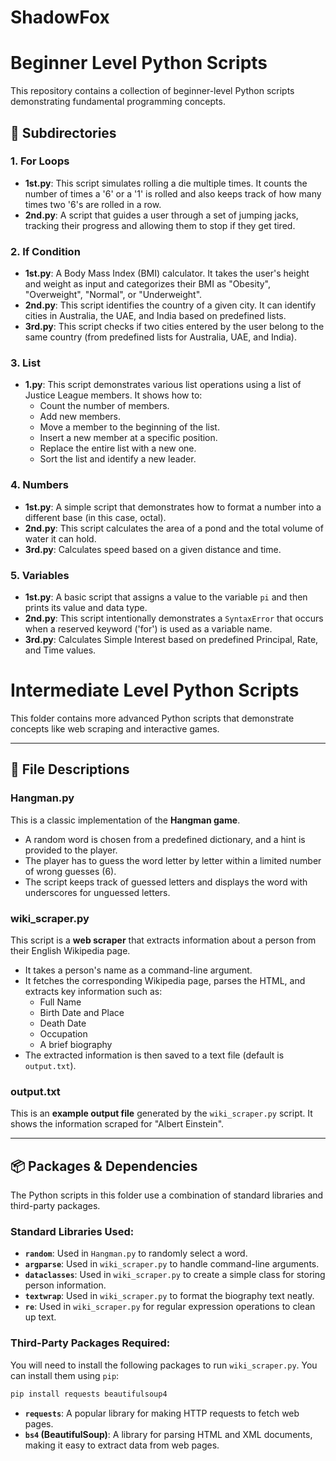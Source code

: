# ShadowFox
# Beginner Level Python Scripts

This repository contains a collection of beginner-level Python scripts demonstrating fundamental programming concepts.

## 📁 Subdirectories

### 1. For Loops

* **1st.py**: This script simulates rolling a die multiple times. It counts the number of times a '6' or a '1' is rolled and also keeps track of how many times two '6's are rolled in a row.
* **2nd.py**: A script that guides a user through a set of jumping jacks, tracking their progress and allowing them to stop if they get tired.

### 2. If Condition

* **1st.py**: A Body Mass Index (BMI) calculator. It takes the user's height and weight as input and categorizes their BMI as "Obesity", "Overweight", "Normal", or "Underweight".
* **2nd.py**: This script identifies the country of a given city. It can identify cities in Australia, the UAE, and India based on predefined lists.
* **3rd.py**: This script checks if two cities entered by the user belong to the same country (from predefined lists for Australia, UAE, and India).

### 3. List

* **1.py**: This script demonstrates various list operations using a list of Justice League members. It shows how to:
    * Count the number of members.
    * Add new members.
    * Move a member to the beginning of the list.
    * Insert a new member at a specific position.
    * Replace the entire list with a new one.
    * Sort the list and identify a new leader.

### 4. Numbers

* **1st.py**: A simple script that demonstrates how to format a number into a different base (in this case, octal).
* **2nd.py**: This script calculates the area of a pond and the total volume of water it can hold.
* **3rd.py**: Calculates speed based on a given distance and time.

### 5. Variables

* **1st.py**: A basic script that assigns a value to the variable `pi` and then prints its value and data type.
* **2nd.py**: This script intentionally demonstrates a `SyntaxError` that occurs when a reserved keyword ('for') is used as a variable name.
* **3rd.py**: Calculates Simple Interest based on predefined Principal, Rate, and Time values.


# Intermediate Level Python Scripts

This folder contains more advanced Python scripts that demonstrate concepts like web scraping and interactive games.

-----

## 📜 File Descriptions

### **Hangman.py**

This is a classic implementation of the **Hangman game**.

  * A random word is chosen from a predefined dictionary, and a hint is provided to the player.
  * The player has to guess the word letter by letter within a limited number of wrong guesses (6).
  * The script keeps track of guessed letters and displays the word with underscores for unguessed letters.

### **wiki\_scraper.py**

This script is a **web scraper** that extracts information about a person from their English Wikipedia page.

  * It takes a person's name as a command-line argument.
  * It fetches the corresponding Wikipedia page, parses the HTML, and extracts key information such as:
      * Full Name
      * Birth Date and Place
      * Death Date
      * Occupation
      * A brief biography
  * The extracted information is then saved to a text file (default is `output.txt`).

### **output.txt**

This is an **example output file** generated by the `wiki_scraper.py` script. It shows the information scraped for "Albert Einstein".

-----

## 📦 Packages & Dependencies

The Python scripts in this folder use a combination of standard libraries and third-party packages.

### Standard Libraries Used:

  * **`random`**: Used in `Hangman.py` to randomly select a word.
  * **`argparse`**: Used in `wiki_scraper.py` to handle command-line arguments.
  * **`dataclasses`**: Used in `wiki_scraper.py` to create a simple class for storing person information.
  * **`textwrap`**: Used in `wiki_scraper.py` to format the biography text neatly.
  * **`re`**: Used in `wiki_scraper.py` for regular expression operations to clean up text.

### Third-Party Packages Required:

You will need to install the following packages to run `wiki_scraper.py`. You can install them using `pip`:

```bash
pip install requests beautifulsoup4
```

  * **`requests`**: A popular library for making HTTP requests to fetch web pages.
  * **`bs4` (BeautifulSoup)**: A library for parsing HTML and XML documents, making it easy to extract data from web pages.
